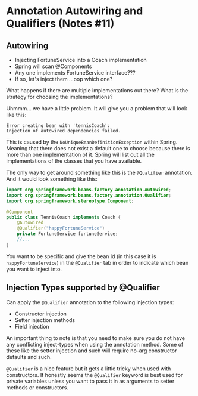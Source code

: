 # Annotation Autowiring and Qualifiers (Notes #11)

## Autowiring
- Injecting FortuneService into a Coach implementation
- Spring will scan @Components 
- Any one implements FortuneService interface???
- If so, let's inject them ...oop which one?

What happens if there are multiple implementations out there? What is the strategy for choosing the implementations?

Uhmmm... we have a little problem. It will give you a problem that will look like this:
```text
Error creating bean with 'tennisCoach':
Injection of autowired dependencies failed.
```
This is caused by the ``NoUniqueBeanDefinitionException`` within Spring. Meaning that there does not exist a default one
to choose because there is more than one implementation of it. Spring will list out all the implementations of the 
classes that you have available.

The only way to get around something like this is the ``@Qualifier`` annotation. And it would look something like this:

```java
import org.springframework.beans.factory.annotation.Autowired;
import org.springframework.beans.factory.annotation.Qualifier;
import org.springframework.stereotype.Component;

@Component
public class TennisCoach implements Coach {
    @Autowired
    @Qualifier("happyFortuneService")
    private FortuneService fortuneService;
    //...
}
```

You want to be specific and give the bean id (in this case it is ``happyFortuneService``) in the ``@Qualifier`` tab 
in order to indicate which bean you want to inject into. 

## Injection Types supported by @Qualifier

Can apply the ``@Qualifier`` annotation to the following injection types:
- Constructor injection
- Setter injection methods
- Field injection

An important thing to note is that you need to make sure you do not have any conflicting inject-types when using the 
annotation method. Some of these like the setter injection and such will require no-arg constructor defaults and such.
 
``@Qualifier`` is a nice feature but it gets a little tricky when used with constructors. It honestly seems the 
``@Qualifier`` keyword is best used for private variables unless you want to pass it in as arguments to setter methods
or constructors. 